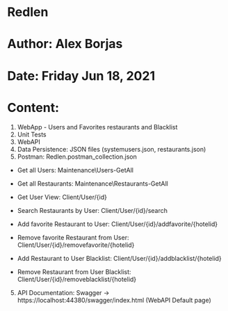 # Redlen
# Author: Alex Borjas
# Date: Friday Jun 18, 2021

# Content:
1. WebApp - Users and Favorites restaurants and Blacklist
2. Unit Tests
3. WebAPI
4. Data Persistence: JSON files (systemusers.json, restaurants.json)
5. Postman: Redlen.postman_collection.json
- Get all Users: Maintenance\Users-GetAll
- Get all Restaurants: Maintenance\Restaurants-GetAll

- Get User View: Client/User/{id}
- Search Restaurants by User: Client/User/{id}/search
- Add favorite Restaurant to User: Client/User/{id}/addfavorite/{hotelid}
- Remove favorite Restaurant from User: Client/User/{id}/removefavorite/{hotelid}
- Add Restaurant to User Blacklist: Client/User/{id}/addblacklist/{hotelid}
- Remove Restaurant from User Blacklist: Client/User/{id}/removeblacklist/{hotelid}

5. API Documentation: Swagger -> https://localhost:44380/swagger/index.html (WebAPI Default page)
